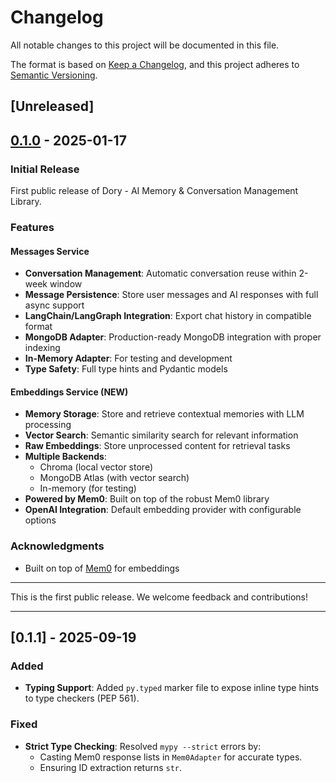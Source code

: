 # Changelog

All notable changes to this project will be documented in this file.

The format is based on [Keep a Changelog](https://keepachangelog.com/en/1.1.0/),
and this project adheres to [Semantic Versioning](https://semver.org/spec/v2.0.0.html).

## [Unreleased]

## [0.1.0] - 2025-01-17

### Initial Release

First public release of Dory - AI Memory & Conversation Management Library.

### Features

#### Messages Service

- **Conversation Management**: Automatic conversation reuse within 2-week window
- **Message Persistence**: Store user messages and AI responses with full async support
- **LangChain/LangGraph Integration**: Export chat history in compatible format
- **MongoDB Adapter**: Production-ready MongoDB integration with proper indexing
- **In-Memory Adapter**: For testing and development
- **Type Safety**: Full type hints and Pydantic models

#### Embeddings Service (NEW)

- **Memory Storage**: Store and retrieve contextual memories with LLM processing
- **Vector Search**: Semantic similarity search for relevant information
- **Raw Embeddings**: Store unprocessed content for retrieval tasks
- **Multiple Backends**:
  - Chroma (local vector store)
  - MongoDB Atlas (with vector search)
  - In-memory (for testing)
- **Powered by Mem0**: Built on top of the robust Mem0 library
- **OpenAI Integration**: Default embedding provider with configurable options

### Acknowledgments

- Built on top of [Mem0](https://github.com/mem0ai/mem0) for embeddings

---

This is the first public release. We welcome feedback and contributions!

[0.1.0]: https://github.com/kopiloto/dory/releases/tag/v0.1.0

---

## [0.1.1] - 2025-09-19

### Added

- **Typing Support**: Added `py.typed` marker file to expose inline type
hints to type checkers (PEP 561).

### Fixed

- **Strict Type Checking**: Resolved `mypy --strict` errors by:
  - Casting Mem0 response lists in `Mem0Adapter` for accurate types.
  - Ensuring ID extraction returns `str`.
